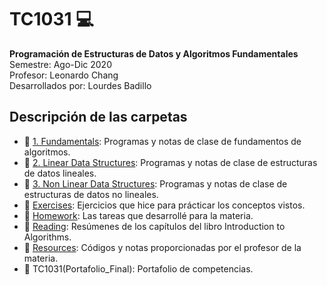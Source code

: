# TC1031 :computer:
 <b> Programación de Estructuras de Datos y Algoritmos Fundamentales</b> <br>
Semestre: Ago-Dic 2020 <br>
Profesor: Leonardo Chang <br>
Desarrollados por: Lourdes Badillo
## Descripción de las carpetas
- :file_folder: [1. Fundamentals](https://github.com/louloubadillo/DS_TC1031/tree/master/1.Fundamentals): Programas y notas de clase de fundamentos de algoritmos.
-  :file_folder: [2. Linear Data Structures](https://github.com/louloubadillo/DS_TC1031/tree/master/2.LinearDataStructures): Programas y notas de clase de estructuras de datos lineales.
-  :file_folder: [3. Non Linear Data Structures](https://github.com/louloubadillo/DS_TC1031/tree/master/2.NonLinearDataStructures): Programas y notas de clase de estructuras de datos no lineales.
-  :file_folder: [Exercises](https://github.com/louloubadillo/DS_TC1031/tree/master/Exercises): Ejercicios que hice para prácticar los conceptos vistos.
-  :file_folder: [Homework](https://github.com/louloubadillo/DS_TC1031/tree/master/Homework): Las tareas que desarrollé para la materia. 
-  :file_folder: [Reading](https://github.com/louloubadillo/DS_TC1031/tree/master/Reading): Resúmenes de los capítulos del libro Introduction to Algorithms.
-  :file_folder: [Resources](https://github.com/louloubadillo/DS_TC1031/tree/master/Resources): Códigos y notas proporcionadas por el profesor de la materia.  
-  :file_folder: TC1031(Portafolio_Final): Portafolio de competencias. 
